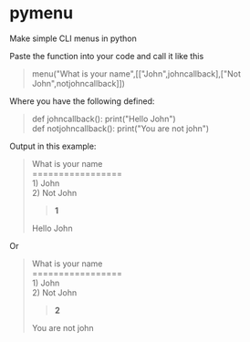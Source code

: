 # pymenu
Make simple CLI menus in python  
  
Paste the function into your code and call it like this  

> menu("What is your name",[["John",johncallback],["Not John",notjohncallback]])
  
Where you have the following defined:  

> def johncallback(): print("Hello John")  
> def notjohncallback(): print("You are not john")

Output in this example:  

> What is your name  
> \=\=\=\=\=\=\=\=\=\=\=\=\=\=\=\=\=  
> 1\) John  
> 2\) Not John  
> >**1**  
>   
> Hello John  

Or

> What is your name  
> \=\=\=\=\=\=\=\=\=\=\=\=\=\=\=\=\=  
> 1\) John  
> 2\) Not John  
> > **2**  
>   
> You are not john  
